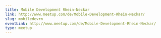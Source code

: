 ```yaml
---
title: Mobile Development Rhein-Neckar
link: http://www.meetup.com/de/Mobile-Development-Rhein-Neckar/
slug: mobiledevrn
eventLink: http://www.meetup.com/de/Mobile-Development-Rhein-Neckar/
type: meetup
---
```

